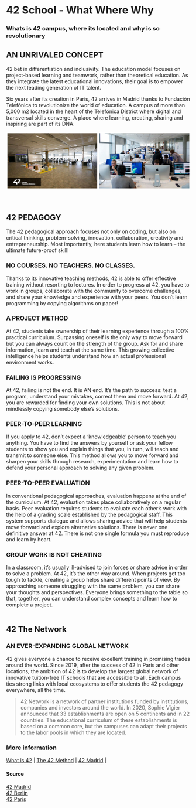 # 42 School - What Where Why
### Whats is 42 campus, where its located and why is so revolutionary

## AN UNRIVALED CONCEPT
42 bet in differentiation and inclusivity. The education model focuses on project-based learning and teamwork, rather than theoretical education. As they integrate the latest educational innovations, their goal is to empower the next leading generation of IT talent.

Six years after its creation in Paris, 42 arrives in Madrid thanks to Fundación Telefónica to revolutionize the world of education. A campus of more than 5,000 m2 located in the heart of the Telefónica District where digital and transversal skills converge. A place where learning, creating, sharing and inspiring are part of its DNA.

![42 campus madrid](https://github.com/Karsp/42-0_What-Where-Why/blob/5384e217ab73b4f2905b0bc3c42588d0da1b2e97/42-Madrid-web.jpg)

<br>

## 42 PEDAGOGY
The 42 pedagogical approach focuses not only on coding, but also on critical thinking, problem-solving, innovation, collaboration, creativity and entrepreneurship. Most importantly, here students learn how to learn – the ultimate future-proof skill!

### NO COURSES. NO TEACHERS. NO CLASSES.
Thanks to its innovative teaching methods, 42 is able to offer effective training without resorting to lectures. In order to progress at 42, you have to work in groups, collaborate with the community to overcome challenges, and share your knowledge and experience with your peers. You don’t learn programming by copying algorithms on paper!

### A PROJECT METHOD
At 42, students take ownership of their learning experience through a 100% practical curriculum. Surpassing oneself is the only way to move forward but you can always count on the strength of the group. Ask for and share information, learn and teach at the same time. This growing collective intelligence helps students understand how an actual professional environment works.

### FAILING IS PROGRESSING
At 42, failing is not the end. It is AN end. It’s the path to success: test a program, understand your mistakes, correct them and move forward. At 42, you are rewarded for finding your own solutions. This is not about mindlessly copying somebody else’s solutions.

### PEER-TO-PEER LEARNING
If you apply to 42, don’t expect a ‘knowledgeable’ person to teach you anything. You have to find the answers by yourself or ask your fellow students to show you and explain things that you, in turn, will teach and transmit to someone else. This method allows you to move forward and sharpen your skills through research, experimentation and learn how to defend your personal approach to solving any given problem.

### PEER-TO-PEER EVALUATION
In conventional pedagogical approaches, evaluation happens at the end of the curriculum. At 42, evaluation takes place collaboratively on a regular basis. Peer evaluation requires students to evaluate each other’s work with the help of a grading scale established by the pedagogical staff. This system supports dialogue and allows sharing advice that will help students move forward and explore alternative solutions. There is never one definitive answer at 42. There is not one single formula you must reproduce and learn by heart.

### GROUP WORK IS NOT CHEATING
In a classroom, it’s usually ill-advised to join forces or share advice in order to solve a problem. At 42, it’s the other way around. When projects get too tough to tackle, creating a group helps share different points of view. By approaching someone struggling with the same problem, you can share your thoughts and perspectives. Everyone brings something to the table so that, together, you can understand complex concepts and learn how to complete a project.
<br>
<br>
## 42 The Network
### AN EVER-EXPANDING GLOBAL NETWORK

42 gives everyone a chance to receive excellent training in promising trades around the world. Since 2019, after the success of 42 in Paris and other locations, the ambition of 42 is to develop the largest global network of innovative tuition-free IT schools that are accessible to all. Each campus ties strong links with local ecosystems to offer students the 42 pedagogy everywhere, all the time.

>42 Network is a network of partner institutions funded by institutions, companies and investors around the world. In 2020, Sophie Vigier announced that 33 establishments are open on 5 continents and in 22 countries. The educational curriculum of these establishments is based on a common core, but the campuses can adapt their projects to the labor pools in which they are located.

### More information
[What is 42](https://42.fr/en/what-is-42/42-program-explained/) | 
[The 42 Method](https://42.fr/en/what-is-42/the-42-method/) | 
[42 Madrid](https://www.42madrid.com) |

#### Source
[42 Madrid](https://www.42madrid.com)<br>
[42 Berlin](https://42berlin.de)<br>
[42 Paris](https://42.fr)<br>
